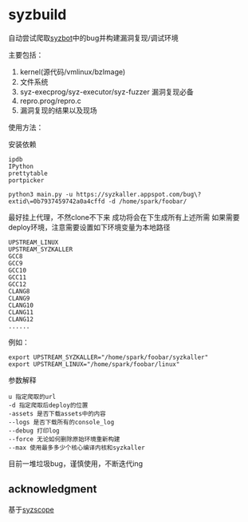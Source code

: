 # syzbuild

自动尝试爬取[syzbot](https://syzkaller.appspot.com)中的bug并构建漏洞复现/调试环境

主要包括：
1. kernel(源代码/vmlinux/bzImage)
2. 文件系统
3. syz-execprog/syz-executor/syz-fuzzer 漏洞复现必备
4. repro.prog/repro.c
5. 漏洞复现的结果以及现场

使用方法：

安装依赖  

```shell
ipdb
IPython
prettytable
portpicker
```

```shell
python3 main.py -u https://syzkaller.appspot.com/bug\?extid\=0b7937459742a0a4cffd -d /home/spark/foobar/
```

最好挂上代理，不然clone不下来
成功将会在下生成所有上述所需
如果需要deploy环境，注意需要设置如下环境变量为本地路径

```shell
UPSTREAM_LINUX
UPSTREAM_SYZKALLER
GCC8
GCC9
GCC10
GCC11
GCC12
CLANG8
CLANG9
CLANG10
CLANG11
CLANG12
......
```

例如：
```shell
export UPSTREAM_SYZKALLER="/home/spark/foobar/syzkaller"
export UPSTREAM_LINUX="/home/spark/foobar/linux"
```

参数解释

```shell
u 指定爬取的url
-d 指定爬取后deploy的位置
-assets 是否下载assets中的内容
--logs 是否下载所有的console_log
--debug 打印log
--force 无论如何删除原始环境重新构建
--max 使用最多多少个核心编译内核和syzkaller
```

目前一堆垃圾bug，谨慎使用，不断迭代ing

## acknowledgment
基于[syzscope](https://github.com/plummm/SyzScope)
